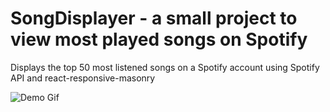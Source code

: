 # SongDisplayer - a small project to view most played songs on Spotify

Displays the top 50 most listened songs on a Spotify account using Spotify API and react-responsive-masonry

![Demo Gif](./resources/cover.gif)

